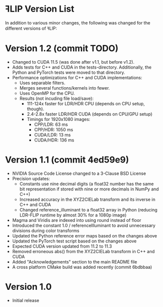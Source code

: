 # ꟻLIP Version List

In addition to various minor changes, the following was
changed for the different versions of ꟻLIP:

# Version 1.2 (commit TODO)
- Changed to CUDA 11.5 (was done after v1.1, but before v1.2).
- Adds tests for C++ and CUDA in the tests-directory.
  Additionally, the Python and PyTorch tests were moved to that directory.
- Performance optimizations for C++ and CUDA implementations:
    - Uses separable filters.
    - Merges several functions/kernels into fewer.
    - Uses OpenMP for the CPU.
    - Results (not incuding file load/save):
        - 111-124x faster for LDR/HDR CPU (depends on CPU setup, though).
        - 2.4-2.8x faster LDR/HDR CUDA (depends on CPU/GPU setup)
		- Timings for 1920x1080 images:
			- CPP/LDR: 63 ms
			- CPP/HDR: 1050 ms
			- CUDA/LDR: 13 ms
			- CUDA/HDR: 136 ms

# Version 1.1 (commit 4ed59e9)
- NVIDIA Source Code License changed to a 3-Clause BSD License
- Precision updates:
    - Constants use nine decimal digits (a float32 number has the same
      bit representation if stored with nine or more decimals in NumPy
      and C++)
    - Increased accuracy in the XYZ2CIELab transform and its inverse in
      C++ and CUDA
    - Changed reference_illuminant to a float32 array in Python
      (reducing LDR-FLIP runtime by almost 30% for a 1080p image)
- Magma and Viridis are indexed into using round instead of floor
- Introduced the constant 1.0 / referenceIlluminant to avoid unnecessary
  divisions during color transforms
- Updated the Python reference error maps based on the changes above
- Updated the PyTorch test script based on the changes above
- Expected CUDA version updated from 11.2 to 11.3
- Removed erroneous abs() from the XYZ2CIELab transform in C++ and CUDA
- Added "Acknowledgements" section to the main README file
- A cross platform CMake build was added recently (commit 6bdbbaa)

# Version 1.0
- Initial release